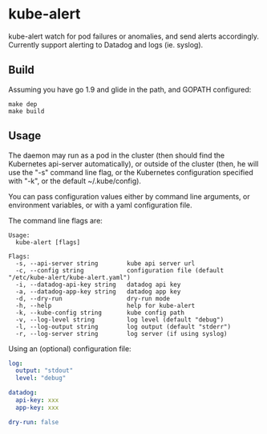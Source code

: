 # kube-alert

kube-alert watch for pod failures or anomalies, and send alerts accordingly.
Currently support alerting to Datadog and logs (ie. syslog).

## Build

Assuming you have go 1.9 and glide in the path, and GOPATH configured:

```shell
make dep
make build
```

## Usage

The daemon may run as a pod in the cluster (then should find the Kubernetes
api-server automatically), or outside of the cluster (then, he will use the
"-s" command line flag, or the Kubernetes configuration specified with "-k",
or the default ~/.kube/config).

You can pass configuration values either by command line arguments, or
environment variables, or with a yaml configuration file.

The command line flags are:
```
Usage:
  kube-alert [flags]

Flags:
  -s, --api-server string        kube api server url
  -c, --config string            configuration file (default "/etc/kube-alert/kube-alert.yaml")
  -i, --datadog-api-key string   datadog api key
  -a, --datadog-app-key string   datadog app key
  -d, --dry-run                  dry-run mode
  -h, --help                     help for kube-alert
  -k, --kube-config string       kube config path
  -v, --log-level string         log level (default "debug")
  -l, --log-output string        log output (default "stderr")
  -r, --log-server string        log server (if using syslog)
```

Using an (optional) configuration file:
```yaml
log:
  output: "stdout"
  level: "debug"

datadog:
  api-key: xxx
  app-key: xxx

dry-run: false
```

